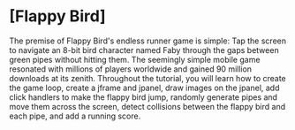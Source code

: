 # [Flappy Bird]
The premise of Flappy Bird's endless runner game is simple: Tap the screen to navigate an 8-bit bird character named Faby through the gaps between green pipes without hitting them. The seemingly simple mobile game resonated with millions of players worldwide and gained 90 million downloads at its zenith.
Throughout the tutorial, you will learn how to create the game loop, create a jframe and jpanel, draw images on the jpanel, add click handlers to make the flappy bird jump, randomly generate pipes and move them across the screen, detect collisions between the flappy bird and each pipe, and add a running score. 


